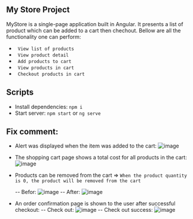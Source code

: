## My Store Project
MyStore is a single-page application built in Angular. It presents a list of product which can be added to a cart then chechout. Bellow are all the functionality one can perform:

 - ``` View list of products```
 - ``` View product detail```
 - ``` Add products to cart```
 - ``` View products in cart```
 - ``` Checkout products in cart```

## Scripts
- Install dependencies: ```npm i```
- Start server: ```npm start``` or ```ng serve```

## Fix comment:
- Alert was displayed when the item was added to the cart: 
 ![image](https://github.com/canthuy/udacity-project-3/assets/67618651/be7c69e2-02f7-4757-8ee2-060e27ddbf36)

- The shopping cart page shows a total cost for all products in the cart:
 ![image](https://github.com/canthuy/udacity-project-3/assets/67618651/8ee5b049-b6bc-4db2-99c9-c6c26328ed5a)

- Products can be removed from the cart => `When the product quantity is 0, the product will be removed from the cart`
  
  -- Befor: ![image](https://github.com/canthuy/udacity-project-3/assets/67618651/1b259606-bb57-47f3-b40e-1964d2d3bfea)
  -- After: ![image](https://github.com/canthuy/udacity-project-3/assets/67618651/ed5a9844-36b5-466d-9e8d-0530877b660d)

  
- An order confirmation page is shown to the user after successful checkout:
  -- Check out: ![image](https://github.com/canthuy/udacity-project-3/assets/67618651/8a86f143-d8a9-4637-be65-d4732b74d134)
  -- Check out success: ![image](https://github.com/canthuy/udacity-project-3/assets/67618651/271f1341-49da-480b-89c2-646fc76e880e)






